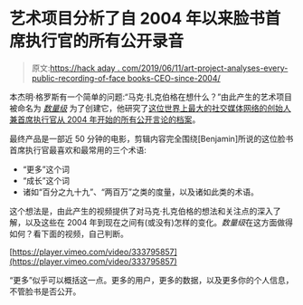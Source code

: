 # 艺术项目分析了自 2004 年以来脸书首席执行官的所有公开录音

> 原文:[https://hack aday . com/2019/06/11/art-project-analyses-every-public-recording-of-face books-CEO-since-2004/](https://hackaday.com/2019/06/11/art-project-analyzes-every-public-recording-of-facebooks-ceo-since-2004/)

本杰明·格罗斯有一个简单的问题:“马克·扎克伯格在想什么？”由此产生的艺术项目被命名为 *[数量级](https://bengrosser.com/projects/order-of-magnitude/)* 为了创建它，他研究了[这位世界上最大的社交媒体网络的创始人兼首席执行官从 2004 年开始的所有公开言论的档案](https://zuckerbergfiles.org/)。

最终产品是一部近 50 分钟的电影，剪辑内容完全围绕[Benjamin]所说的这位脸书首席执行官最喜欢和最常用的三个术语:

*   “更多”这个词
*   “成长”这个词
*   诸如“百分之九十九”、“两百万”之类的度量，以及诸如此类的术语。

这个想法是，由此产生的视频提供了对马克·扎克伯格的想法和关注点的深入了解，以及这些在 2004 年到现在之间有(或没有)怎样的变化。*数量级*在这方面做得如何？看下面的视频，自己判断。

[https://player.vimeo.com/video/333795857](https://player.vimeo.com/video/333795857)

“更多”似乎可以概括这一点。更多的用户，更多的数据，以及更多你的个人信息，不管脸书是否公开。